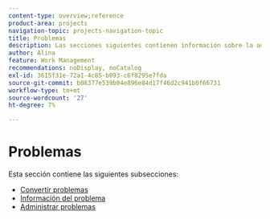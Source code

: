 ```yaml
---
content-type: overview;reference
product-area: projects
navigation-topic: projects-navigation-topic
title: Problemas
description: Las secciones siguientes contienen información sobre la administración y conversión de problemas en Adobe Workfront.
author: Alina
feature: Work Management
recommendations: noDisplay, noCatalog
exl-id: 3615f31e-72a1-4c85-b093-c6f8295e7fda
source-git-commit: b08377e539b04e896e84d17f46d2c941b0f66731
workflow-type: tm+mt
source-wordcount: '27'
ht-degree: 7%

---
```


# Problemas

Esta sección contiene las siguientes subsecciones:

* [Convertir problemas](../../manage-work/issues/convert-issues/convert-issues-overview.md)
* [Información del problema](../../manage-work/issues/issue-information/issue-info-overview.md)
* [Administrar problemas](../../manage-work/issues/manage-issues/manage-issues-overview.md)
